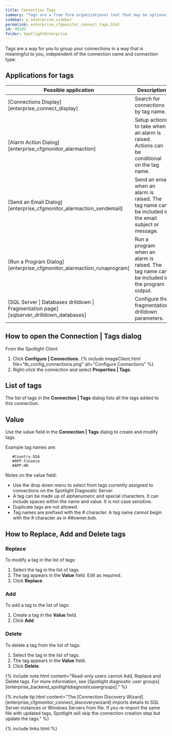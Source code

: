 ```yaml
---
title: Connection Tags
summary: "Tags are a free form organizational tool that may be optionally applied to Spotlight connections. Tag names represent a project, geographic region or other indicator of interest to you and your organization. Multiple tags can be assigned to one connection."
sidebar: p_enterprise_sidebar
permalink: enterprise_cfgmonitor_connect_tags.html
id: 40103
folder: SpotlightEnterprise
---
```




Tags are a way for you to group your connections in a way that is meaningful to you, independent of the connection name and connection type.

## Applications for tags

Possible application | Description
---------------------|------------
[Connections Display][enterprise_connect_display] | Search for connections by tag name.
[Alarm Action Dialog][enterprise_cfgmonitor_alarmaction] | Setup actions to take when an alarm is raised. Actions can be conditional on the tag name.  
[Send an Email Dialog][enterprise_cfgmonitor_alarmaction_sendemail] | Send an email when an alarm is raised. The tag name can be included in the email subject or message.
[Run a Program Dialog][enterprise_cfgmonitor_alarmaction_runaprogram] | Run a program when an alarm is raised. The tag name can be included in the program output.
[SQL Server \| Databases drilldown \| Fragmentation page][sqlserver_drilldown_databases] | Configure the fragmentation drilldown parameters.



## How to open the Connection \| Tags dialog

From the Spotlight Client

1. Click **Configure \| Connections**.
   {% include imageClient.html file="tb_config_connections.png" alt="Configure Connections" %}
2. Right-click the connection and select **Properties \| Tags**.

## List of tags

The list of tags in the **Connection \| Tags** dialog lists all the tags added to this connection.

## Value

Use the value field in the **Connection \| Tags** dialog to create and modify tags.

Example tag names are:

```
   #Country.USA
   #APP.Finance
   #APP.HR
```

Notes on the value field:

*  Use the drop down menu to select from tags currently assigned to connections on the Spotlight Diagnostic Server.
*  A tag can be made up of alphanumeric and special characters. It can include spaces within the name and value. It is not case sensitive.
*  Duplicate tags are not allowed.
*  Tag names are prefixed with the # character. A tag name cannot begin with the # character as in ##owner.bob.

## How to Replace, Add and Delete tags

### Replace

To modify a tag in the list of tags:

1. Select the tag in the list of tags.
2. The tag appears in the **Value** field. Edit as required.
3. Click **Replace**.

### Add

To add a tag to the list of tags:

1. Create a tag in the **Value** field.
2. Click **Add**.

### Delete

To delete a tag from the list of tags:

1. Select the tag in the list of tags.
2. The tag appears in the **Value** field.
3. Click **Delete**.

{% include note.html content="Read-only users cannot Add, Replace and Delete tags. For more information, see [Spotlight diagnostic user groups][enterprise_backend_spotlightdiagnosticusergroups]." %}

{% include tip.html content="The [Connection Discovery Wizard][enterprise_cfgmonitor_connect_discoverywizard] imports details to SQL Server instances or Windows Servers from file. If you re-import the same file with updated tags, Spotlight will skip the connection creation step but update the tags." %}

{% include links.html %}
